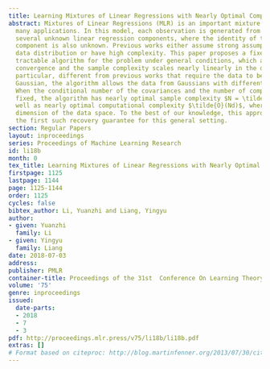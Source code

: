 ```yaml
---
title: Learning Mixtures of Linear Regressions with Nearly Optimal Complexity
abstract: Mixtures of Linear Regressions (MLR) is an important mixture model with
  many applications. In this model, each observation is generated from one of the
  several unknown linear regression components, where the identity of the generated
  component is also unknown. Previous works either assume strong assumptions on the
  data distribution or have high complexity. This paper proposes a fixed parameter
  tractable algorithm for the problem under general conditions, which achieves global
  convergence and the sample complexity scales nearly linearly in the dimension. In
  particular, different from previous works that require the data to be from the standard
  Gaussian, the algorithm allows the data from Gaussians with different covariances.
  When the conditional number of the covariances and the number of components are
  fixed, the algorithm has nearly optimal sample complexity $N = \tilde{O}(d)$ as
  well as nearly optimal computational complexity $\tilde{O}(Nd)$, where $d$ is the
  dimension of the data space. To the best of our knowledge, this approach provides
  the first such recovery guarantee for this general setting.
section: Regular Papers
layout: inproceedings
series: Proceedings of Machine Learning Research
id: li18b
month: 0
tex_title: Learning Mixtures of Linear Regressions with Nearly Optimal Complexity
firstpage: 1125
lastpage: 1144
page: 1125-1144
order: 1125
cycles: false
bibtex_author: Li, Yuanzhi and Liang, Yingyu
author:
- given: Yuanzhi
  family: Li
- given: Yingyu
  family: Liang
date: 2018-07-03
address: 
publisher: PMLR
container-title: Proceedings of the 31st  Conference On Learning Theory
volume: '75'
genre: inproceedings
issued:
  date-parts:
  - 2018
  - 7
  - 3
pdf: http://proceedings.mlr.press/v75/li18b/li18b.pdf
extras: []
# Format based on citeproc: http://blog.martinfenner.org/2013/07/30/citeproc-yaml-for-bibliographies/
---
```

